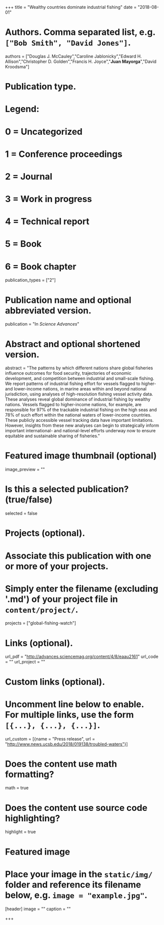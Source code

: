 +++
title = "Wealthy countries dominate industrial fishing"
date = "2018-08-01"

# Authors. Comma separated list, e.g. `["Bob Smith", "David Jones"]`.
authors = ["Douglas J. McCauley","Caroline Jablonicky","Edward H. Allison","Christopher D. Golden","Francis H. Joyce","**Juan Mayorga**","David Kroodsma"]


# Publication type.
# Legend:
# 0 = Uncategorized
# 1 = Conference proceedings
# 2 = Journal
# 3 = Work in progress
# 4 = Technical report
# 5 = Book
# 6 = Book chapter
publication_types = ["2"]

# Publication name and optional abbreviated version.
publication = "In *Science Advances*"

# Abstract and optional shortened version.
abstract = "The patterns by which different nations share global fisheries influence outcomes for food security, trajectories of economic development, and competition between industrial and small-scale fishing. We report patterns of industrial fishing effort for vessels flagged to higher- and lower-income nations, in marine areas within and beyond national jurisdiction, using analyses of high-resolution fishing vessel activity data. These analyses reveal global dominance of industrial fishing by wealthy nations. Vessels flagged to higher-income nations, for example, are responsible for 97% of the trackable industrial fishing on the high seas and 78% of such effort within the national waters of lower-income countries. These publicly accessible vessel tracking data have important limitations. However, insights from these new analyses can begin to strategically inform important international- and national-level efforts underway now to ensure equitable and sustainable sharing of fisheries."

# Featured image thumbnail (optional)
image_preview = ""

# Is this a selected publication? (true/false)
selected = false

# Projects (optional).
#   Associate this publication with one or more of your projects.
#   Simply enter the filename (excluding '.md') of your project file in `content/project/`.
projects = ["global-fishing-watch"]

# Links (optional).
url_pdf = "http://advances.sciencemag.org/content/4/8/eaau2161"
url_code = ""
url_project = ""

# Custom links (optional).
#   Uncomment line below to enable. For multiple links, use the form `[{...}, {...}, {...}]`.
url_custom = [{name = "Press release", url = "http://www.news.ucsb.edu/2018/019138/troubled-waters"}]

# Does the content use math formatting?
math = true

# Does the content use source code highlighting?
highlight = true

# Featured image
# Place your image in the `static/img/` folder and reference its filename below, e.g. `image = "example.jpg"`.
[header]
image = ""
caption = ""

+++
